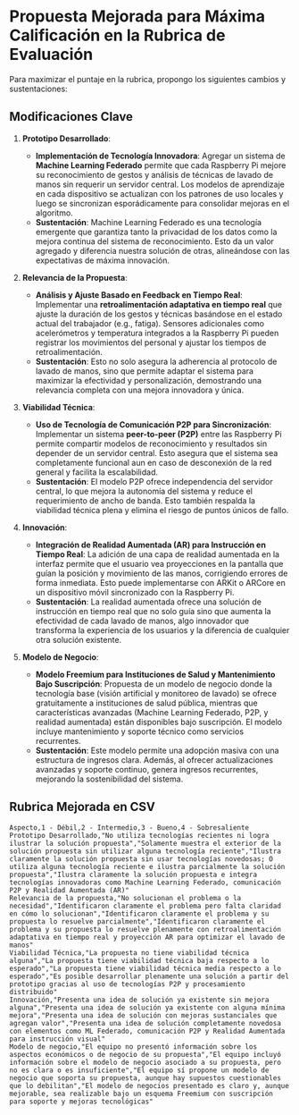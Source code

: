 # Propuesta Mejorada para Máxima Calificación en la Rubrica de Evaluación

Para maximizar el puntaje en la rubrica, propongo los siguientes cambios y sustentaciones:

## Modificaciones Clave

1. **Prototipo Desarrollado**:
   - **Implementación de Tecnología Innovadora**: Agregar un sistema de **Machine Learning Federado** permite que cada Raspberry Pi mejore su reconocimiento de gestos y análisis de técnicas de lavado de manos sin requerir un servidor central. Los modelos de aprendizaje en cada dispositivo se actualizan con los patrones de uso locales y luego se sincronizan esporádicamente para consolidar mejoras en el algoritmo.
   - **Sustentación**: Machine Learning Federado es una tecnología emergente que garantiza tanto la privacidad de los datos como la mejora continua del sistema de reconocimiento. Esto da un valor agregado y diferencia nuestra solución de otras, alineándose con las expectativas de máxima innovación.

2. **Relevancia de la Propuesta**:
   - **Análisis y Ajuste Basado en Feedback en Tiempo Real**: Implementar una **retroalimentación adaptativa en tiempo real** que ajuste la duración de los gestos y técnicas basándose en el estado actual del trabajador (e.g., fatiga). Sensores adicionales como acelerómetros y temperatura integrados a la Raspberry Pi pueden registrar los movimientos del personal y ajustar los tiempos de retroalimentación.
   - **Sustentación**: Esto no solo asegura la adherencia al protocolo de lavado de manos, sino que permite adaptar el sistema para maximizar la efectividad y personalización, demostrando una relevancia completa con una mejora innovadora y única.

3. **Viabilidad Técnica**:
   - **Uso de Tecnología de Comunicación P2P para Sincronización**: Implementar un sistema **peer-to-peer (P2P)** entre las Raspberry Pi permite compartir modelos de reconocimiento y resultados sin depender de un servidor central. Esto asegura que el sistema sea completamente funcional aun en caso de desconexión de la red general y facilita la escalabilidad.
   - **Sustentación**: El modelo P2P ofrece independencia del servidor central, lo que mejora la autonomía del sistema y reduce el requerimiento de ancho de banda. Esto también respalda la viabilidad técnica plena y elimina el riesgo de puntos únicos de fallo.

4. **Innovación**:
   - **Integración de Realidad Aumentada (AR) para Instrucción en Tiempo Real**: La adición de una capa de realidad aumentada en la interfaz permite que el usuario vea proyecciones en la pantalla que guían la posición y movimiento de las manos, corrigiendo errores de forma inmediata. Esto puede implementarse con ARKit o ARCore en un dispositivo móvil sincronizado con la Raspberry Pi.
   - **Sustentación**: La realidad aumentada ofrece una solución de instrucción en tiempo real que no solo guía sino que aumenta la efectividad de cada lavado de manos, algo innovador que transforma la experiencia de los usuarios y la diferencia de cualquier otra solución existente.

5. **Modelo de Negocio**:
   - **Modelo Freemium para Instituciones de Salud y Mantenimiento Bajo Suscripción**: Propuesta de un modelo de negocio donde la tecnología base (visión artificial y monitoreo de lavado) se ofrece gratuitamente a instituciones de salud pública, mientras que características avanzadas (Machine Learning Federado, P2P, y realidad aumentada) están disponibles bajo suscripción. El modelo incluye mantenimiento y soporte técnico como servicios recurrentes.
   - **Sustentación**: Este modelo permite una adopción masiva con una estructura de ingresos clara. Además, al ofrecer actualizaciones avanzadas y soporte continuo, genera ingresos recurrentes, mejorando la sostenibilidad del sistema.

## Rubrica Mejorada en CSV

```csv
Aspecto,1 - Débil,2 - Intermedio,3 - Bueno,4 - Sobresaliente
Prototipo Desarrollado,"No utiliza tecnologías recientes ni logra ilustrar la solución propuesta","Solamente muestra el exterior de la solución propuesta sin utilizar alguna tecnología reciente","Ilustra claramente la solución propuesta sin usar tecnologías novedosas; O utiliza alguna tecnología reciente e ilustra parcialmente la solución propuesta","Ilustra claramente la solución propuesta e integra tecnologías innovadoras como Machine Learning Federado, comunicación P2P y Realidad Aumentada (AR)"
Relevancia de la propuesta,"No solucionan el problema o la necesidad","Identificaron claramente el problema pero falta claridad en cómo lo solucionan","Identificaron claramente el problema y su propuesta lo resuelve parcialmente","Identificaron claramente el problema y su propuesta lo resuelve plenamente con retroalimentación adaptativa en tiempo real y proyección AR para optimizar el lavado de manos"
Viabilidad Técnica,"La propuesta no tiene viabilidad técnica alguna","La propuesta tiene viabilidad técnica baja respecto a lo esperado","La propuesta tiene viabilidad técnica media respecto a lo esperado","Es posible desarrollar plenamente una solución a partir del prototipo gracias al uso de tecnologías P2P y procesamiento distribuido"
Innovación,"Presenta una idea de solución ya existente sin mejora alguna","Presenta una idea de solución ya existente con alguna mínima mejora","Presenta una idea de solución con mejoras sustanciales que agregan valor","Presenta una idea de solución completamente novedosa con elementos como ML Federado, comunicación P2P y Realidad Aumentada para instrucción visual"
Modelo de negocio,"El equipo no presentó información sobre los aspectos económicos o de negocio de su propuesta","El equipo incluyó información sobre el modelo de negocio asociado a su propuesta, pero no es clara o es insuficiente","El equipo sí propone un modelo de negocio que soporta su propuesta, aunque hay supuestos cuestionables que lo debilitan","El modelo de negocios presentado es claro y, aunque mejorable, sea realizable bajo un esquema Freemium con suscripción para soporte y mejoras tecnológicas"

